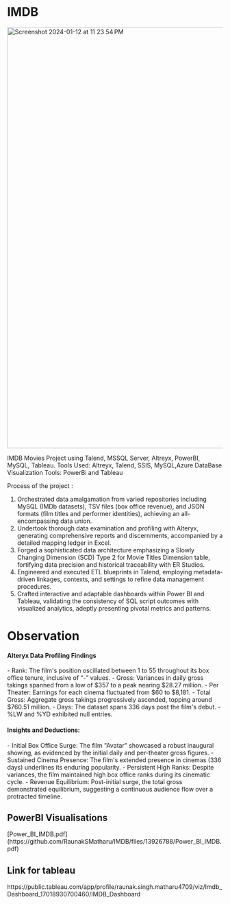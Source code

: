 # IMDB
<img width="983" alt="Screenshot 2024-01-12 at 11 23 54 PM" src="https://github.com/RaunakSMatharu/IMDB/assets/114725836/d39b1382-1f7f-4768-975e-c02aad50cfb9">


IMDB Movies Project using Talend, MSSQL Server, Altreyx, PowerBI, MySQL, Tableau.
Tools Used: Altreyx, Talend, SSIS, MySQL,Azure DataBase
Visualization Tools: PowerBi and Tableau 


Process of the project :
1) Orchestrated data amalgamation from varied repositories including MySQL (IMDb datasets), TSV files (box office revenue), and JSON formats (film titles and performer identities), achieving an all-encompassing data union.
2) Undertook thorough data examination and profiling with Alteryx, generating comprehensive reports and discernments, accompanied by a detailed mapping ledger in Excel.
3) Forged a sophisticated data architecture emphasizing a Slowly Changing Dimension (SCD) Type 2 for Movie Titles Dimension table, fortifying data precision and historical traceability with ER Studios.
4) Engineered and executed ETL blueprints in Talend, employing metadata-driven linkages, contexts, and settings to refine data management procedures.
5) Crafted interactive and adaptable dashboards within Power BI and Tableau, validating the consistency of SQL script outcomes with visualized analytics, adeptly presenting pivotal metrics and patterns.

<h1>Observation </h1>

<h4>Alteryx Data Profiling Findings</h4>
- Rank: The film's position oscillated between 1 to 55 throughout its box office tenure, inclusive of “-” values.
- Gross: Variances in daily gross takings spanned from a low of $357 to a peak nearing $28.27 million.
- Per Theater: Earnings for each cinema fluctuated from $60 to $8,181.
- Total Gross: Aggregate gross takings progressively ascended, topping around $760.51 million.
- Days: The dataset spans 336 days post the film's debut.
- %LW and %YD exhibited null entries.

<h4>Insights and Deductions:</h4>
- Initial Box Office Surge: The film "Avatar" showcased a robust inaugural showing, as evidenced by the initial daily and per-theater gross figures.
- Sustained Cinema Presence: The film's extended presence in cinemas (336 days) underlines its enduring popularity.
- Persistent High Ranks: Despite variances, the film maintained high box office ranks during its cinematic cycle.
- Revenue Equilibrium: Post-initial surge, the total gross demonstrated equilibrium, suggesting a continuous audience flow over a protracted timeline.

<h2>PowerBI Visualisations</h2>
[Power_BI_IMDB.pdf](https://github.com/RaunakSMatharu/IMDB/files/13926788/Power_BI_IMDB.pdf)

<h2>Link for tableau</h2>
https://public.tableau.com/app/profile/raunak.singh.matharu4709/viz/Imdb_Dashboard_17018930700460/IMDB_Dashboard
